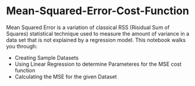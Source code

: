 # Mean-Squared-Error-Cost-Function
Mean Squared Error is a variation of classical RSS (Risidual Sum of Squares) statistical technique used to measure the amount of variance in a data set that is not explained by a regression model.
This notebook walks you through:
<ul>
  <li>Creating Sample Datasets</li>
  <li>Using Linear Regression to determine Parameteres for the MSE cost function</li>
  <li>Calculating the MSE for the given Dataset</li>
</ul>
